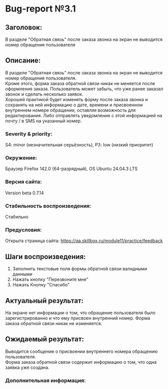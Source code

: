 # Bug-report №3.1

## Заголовок:

В разделе "Обратная связь" после заказа звонка на экран не выводится номер обращения пользователя

## Описание:
 В разделе "Обратная связь" после заказа звонка на экран не выводится номер обращения пользователя.  
Кроме этого, форма заказа обратной связи никак не меняется после оформления заказа. Пользователь может забыть, что уже ранее заказал звонок и сделать несколько заявок.  
Хорошей практикой будет изменять форму после заказа звонка и сохранять на ней информацию о дате, времени и присвоенном внутреннем номере обращении, оставляя возможность для редактирования. Либо отправлять уведомление с этой информацией на почту / в SMS на указанный номер.

### Severity & priority: 

S4: minor (незначительная серьёзность), P3: low (низкий приоритет)

### Окружение:

Браузер Firefox 142.0 (64-разрядный), OS Ubuntu 24.04.3 LTS

### Версия сайта:

Version beta 0.7.14

### Стабильность воспроизведения:

Стабильно

### Предусловия:

Открыта страница сайта: https://qa.skillbox.ru/module11/practice/feedback

## Шаги воспроизведения:

1. Заполнить текстовые поля формы обратной связи валидными данными
2. Нажать кнопку "Перезвоните мне"
3. Нажать Кнопку "Спасибо"

## Актуальный результат:

На экране нет информации о том, что обращение пользователя было зарегистрированно и что ему присвоен внутренний номер. Форма заказа обратной связи никак не изменяется.

## Ожидаемый результат:

Выводится сообщение о присвоении внутреннего номера обращению пользователя.  
Форма заказа обратной связи содержит информацию о том, что одна заявка уже создана.

### Дополнительная информация:



